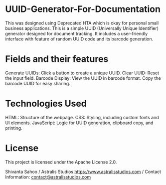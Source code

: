 # UUID-Generator-For-Documentation
This was designed using Deprecated HTA which is okay for personal small business applications.
This is a simple UUID (Universally Unique Identifier) generator designed for document tracking. It includes a user-friendly interface with feature of random UUID code and its barcode generation.

# Fields and their features
Generate UUIDs: Click a button to create a unique UUID.
Clear UUID: Reset the input field.
Barcode Display: View the UUID in barcode format.
Copy the barcode UUID for easy sharing.

# Technologies Used

HTML: Structure of the webpage.
CSS: Styling, including custom fonts and UI elements.
JavaScript: Logic for UUID generation, clipboard copy, and printing.

# License
This project is licensed under the Apache License 2.0.

Shivanta Sahoo / Astralis Studios 
https://www.astralisstudios.com / Contact Information: contact@astralisstudios.com
